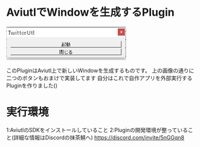 # AviutlでWindowを生成するPlugin

![img](https://github.com/YucriNatsure/Create-new-window-Aviutl/blob/main/script/img/Example.PNG "img")

このPluginはAviutl上で新しいWindowを生成するものです。
上の画像の通りに二つのボタンもおまけで実装してます
自分はこれで自作アプリを外部実行するPluginを作りました()

# 実行環境
1:AviutlのSDKをインストールしていること
2:Pluginの開発環境が整っていること(詳細な情報はDiscordの抹茶鯖へ)   https://discord.com/invite/5nGGqn8
